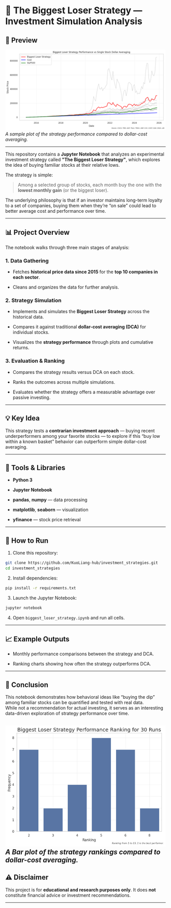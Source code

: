 # 🧠 The Biggest Loser Strategy — Investment Simulation Analysis

## 📸 Preview

![Strategy Performance Preview](Pictues/big_loser_lines_9.png)
*A sample plot of the strategy performance compared to dollar-cost averaging.*

---
This repository contains a **Jupyter Notebook** that analyzes an experimental investment strategy called **"The Biggest Loser Strategy"**, which explores the idea of buying familiar stocks at their relative lows.

The strategy is simple:

> Among a selected group of stocks, each month buy the one with the **lowest monthly gain** (or the biggest loser).

The underlying philosophy is that if an investor maintains long-term loyalty to a set of companies, buying them when they’re “on sale” could lead to better average cost and performance over time.

---

## 📊 Project Overview

The notebook walks through three main stages of analysis:

### 1. Data Gathering

- Fetches **historical price data since 2015** for the **top 10 companies in each sector**.
  
- Cleans and organizes the data for further analysis.
  

### 2. Strategy Simulation

- Implements and simulates the **Biggest Loser Strategy** across the historical data.
  
- Compares it against traditional **dollar-cost averaging (DCA)** for individual stocks.
  
- Visualizes the **strategy performance** through plots and cumulative returns.
  

### 3. Evaluation & Ranking

- Compares the strategy results versus DCA on each stock.
  
- Ranks the outcomes across multiple simulations.
  
- Evaluates whether the strategy offers a measurable advantage over passive investing.
  

---

## 💡 Key Idea

This strategy tests a **contrarian investment approach** — buying recent underperformers among your favorite stocks — to explore if this “buy low within a known basket” behavior can outperform simple dollar-cost averaging.

---

## 🧰 Tools & Libraries

- **Python 3**
  
- **Jupyter Notebook**
  
- **pandas**, **numpy** — data processing
  
- **matplotlib**, **seaborn** — visualization
  
- **yfinance**  — stock price retrieval
  

---

## 🚀 How to Run

1. Clone this repository:
  
  ```bash
  git clone https://github.com/KuoLiang-hub/investment_strategies.git
  cd investment_strategies
  ```
  
2. Install dependencies:
  
  ```bash
  pip install -r requirements.txt
  ```
  
3. Launch the Jupyter Notebook:
  
  ```bash
  jupyter notebook
  ```
  
4. Open `biggest_loser_strategy.ipynb` and run all cells.
  

---

## 📈 Example Outputs

- Monthly performance comparisons between the strategy and DCA.
  
- Ranking charts showing how often the strategy outperforms DCA.
  

---

## 🧭 Conclusion

This notebook demonstrates how behavioral ideas like “buying the dip” among familiar stocks can be quantified and tested with real data.  
While not a recommendation for actual investing, it serves as an interesting data-driven exploration of strategy performance over time.

![Strategy Ranking Barchart](Pictues/Results_big_loser_ranking_30_runs.png)
*A Bar plot of the strategy rankings compared to dollar-cost averaging.*
---

## ⚠️ Disclaimer

This project is for **educational and research purposes only**. It does **not** constitute financial advice or investment recommendations.

---
